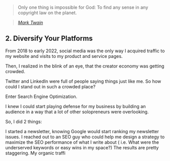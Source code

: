 > Only one thing is impossible for God: To find any sense in any copyright law on the planet.
  
> <cite><a href="http://www.brainyquote.com/quotes/quotes/m/marktwain163473.html">Mark Twain</a></cite>

## 2. Diversify Your Platforms
From 2018 to early 2022, social media was the only way I acquired traffic to my website and visits to my product and service pages.

Then, I realized in the blink of an eye, that the creator economy was getting crowded.

Twitter and LinkedIn were full of people saying things just like me. So how could I stand out in such a crowded place?

Enter Search Engine Optimization.

I knew I could start playing defense for my business by building an audience in a way that a lot of other solopreneurs were overlooking.

So, I did 2 things:

I started a newsletter, knowing Google would start ranking my newsletter issues.
I reached out to an SEO guy who could help me design a strategy to maximize the SEO performance of what I write about ( i.e. What were the underserved keywords or easy wins in my space?)
The results are pretty staggering. My organic traffi



